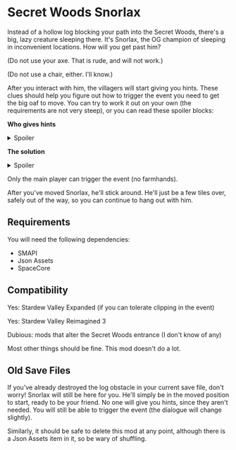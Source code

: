 # Secret Woods Snorlax

Instead of a hollow log blocking your path into the Secret Woods, there's a
big, lazy creature sleeping there. It's Snorlax, the OG champion of sleeping in
inconvenient locations. How will you get past him?

(Do not use your axe. That is rude, and will not work.)

(Do not use a chair, either. I'll know.)

After you interact with him, the villagers will start giving you hints. These
clues should help you figure out how to trigger the event you need to get the
big oaf to move. You can try to work it out on your own (the requirements are
not very steep), or you can read these spoiler blocks:

**Who gives hints**
<details><summary>Spoiler</summary>
Starting from the next day after interacting with Snorlax:
  
* Days 1&ndash;3: Shane, Abigail, Linus
* Days 4&ndash;6: Evelyn, Emily, Leah
* Days 7&ndash;9: Demetrius, Penny, Lewis
</details>

**The solution**
<details><summary>Spoiler</summary>
Earn a total of 20,000g and reach 2 hearts with the Wizard. Then enter his tower.
</details>

Only the main player can trigger the event (no farmhands).

After you've moved Snorlax, he'll stick around. He'll just be a few tiles over,
safely out of the way, so you can continue to hang out with him.


## Requirements

You will need the following dependencies:

* SMAPI
* Json Assets
* SpaceCore

## Compatibility

Yes: Stardew Valley Expanded (if you can tolerate clipping in the event)

Yes: Stardew Valley Reimagined 3

Dubious: mods that alter the Secret Woods entrance (I don't know of any)

Most other things should be fine. This mod doesn't do a lot.

## Old Save Files

If you've already destroyed the log obstacle in your current save file, don't
worry! Snorlax will still be here for you. He'll simply be in the moved
position to start, ready to be your friend. No one will give you hints, since
they aren't needed. You will still be able to trigger the event (the dialogue
will change slightly).

Similarly, it should be safe to delete this mod at any point, although there is
a Json Assets item in it, so be wary of shuffling.
